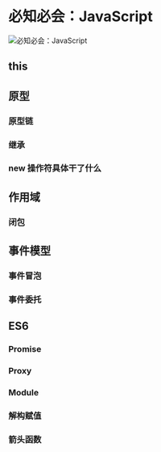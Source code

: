 # 必知必会：JavaScript

![必知必会：JavaScript](/javascript.png)

## this

## 原型

### 原型链

### 继承

### new 操作符具体干了什么

## 作用域

### 闭包

## 事件模型

### 事件冒泡

### 事件委托

## ES6

### Promise

### Proxy

### Module

### 解构赋值

### 箭头函数
